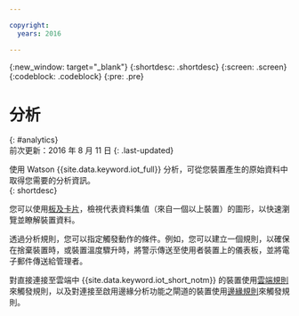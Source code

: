 ```yaml
---

copyright:
  years: 2016

---
```


{:new_window: target="\_blank"}
{:shortdesc: .shortdesc}
{:screen: .screen}
{:codeblock: .codeblock}
{:pre: .pre}


# 分析
{: #analytics}  
前次更新：2016 年 8 月 11 日
{: .last-updated}

使用 Watson {{site.data.keyword.iot_full}} 分析，可從您裝置產生的原始資料中取得您需要的分析資訊。  
{: shortdesc}

您可以使用[板及卡片](data_visualization.html)，檢視代表資料集值（來自一個以上裝置）的圖形，以快速瀏覽並瞭解裝置資料。

透過分析規則，您可以指定觸發動作的條件。例如，您可以建立一個規則，以確保在捨棄裝置時，或裝置溫度驟升時，將警示傳送至使用者裝置上的儀表板，並將電子郵件傳送給管理者。

對直接連接至雲端中 {{site.data.keyword.iot_short_notm}} 的裝置使用[雲端規則](cloud_analytics.html)來觸發規則，以及對連接至啟用邊緣分析功能之閘道的裝置使用[邊緣規則](edge_analytics.html)來觸發規則。
